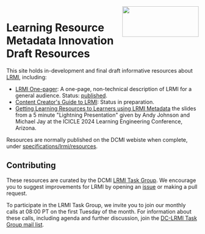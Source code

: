 <img src="images/LRMI_400t.png" align="right" width="200" height="80">

# Learning Resource Metadata Innovation Draft Resources

This site holds in-development and final draft informative resources about [LRMI](https://www.dublincore.org/about/lrmi/), including:
* [LRMI One-pager](one-page): A one-page, non-technical description of LRMI for a general audience. Status: [published](https://www.dublincore.org/specifications/lrmi/resources/one-page/).
* [Content Creator's Guide to LRMI](content-creators-guide): Status in preparation.
* [Getting Learning Resources to Learners using LRMI Metadata](icicle2024.pdf) the slides from a 5 minute "Lightning Presentation" given by Andy Johnson and Michael Jay at the ICICLE 2024 Learning Engineering Conference, Arizona.

Resources are normally published on the DCMI webiste when complete, under [specifications/lrmi/resources](https://www.dublincore.org/specifications/lrmi/resources/).

## Contributing
These resources are curated by the DCMI [LRMI Task Group](https://www.dublincore.org/groups/lrmi-task-group/). We encourage you to suggest improvements for LRMI by opening an [issue](https://github.com/dcmi/lrmi/issues/new/choose) or making a pull request.

To participate in the LRMI Task Group, we invite you to join our monthly calls at 08:00 PT on the first Tuesday of the month. For information about these calls, including agenda and further discussion, join the [DC-LRMI Task Group mail list](https://www.jiscmail.ac.uk/cgi-bin/webadmin?A0=DC-LRMI).
